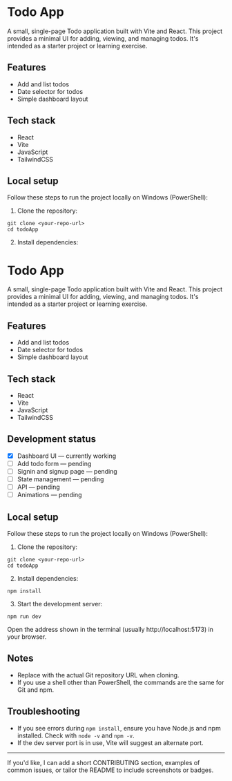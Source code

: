 
# Todo App

A small, single-page Todo application built with Vite and React. This project provides a minimal UI for adding, viewing, and managing todos. It's intended as a starter project or learning exercise.

## Features

- Add and list todos
- Date selector for todos
- Simple dashboard layout

## Tech stack

- React
- Vite
- JavaScript
- TailwindCSS

## Local setup

Follow these steps to run the project locally on Windows (PowerShell):

1. Clone the repository:

```
git clone <your-repo-url>
cd todoApp
```

2. Install dependencies:

# Todo App

A small, single-page Todo application built with Vite and React. This project provides a minimal UI for adding, viewing, and managing todos. It's intended as a starter project or learning exercise.

## Features

- Add and list todos
- Date selector for todos
- Simple dashboard layout

## Tech stack

- React
- Vite
- JavaScript
- TailwindCSS

## Development status

- [x] Dashboard UI — currently working
- [ ] Add todo form — pending
- [ ] Signin and signup page — pending
- [ ] State management — pending
- [ ] API — pending
- [ ] Animations — pending

## Local setup

Follow these steps to run the project locally on Windows (PowerShell):

1. Clone the repository:

```
git clone <your-repo-url>
cd todoApp
```

2. Install dependencies:

```
npm install
```

3. Start the development server:

```
npm run dev
```

Open the address shown in the terminal (usually http://localhost:5173) in your browser.

## Notes

- Replace <your-repo-url> with the actual Git repository URL when cloning.
- If you use a shell other than PowerShell, the commands are the same for Git and npm.

## Troubleshooting

- If you see errors during `npm install`, ensure you have Node.js and npm installed. Check with `node -v` and `npm -v`.
- If the dev server port is in use, Vite will suggest an alternate port.

---

If you'd like, I can add a short CONTRIBUTING section, examples of common issues, or tailor the README to include screenshots or badges.
